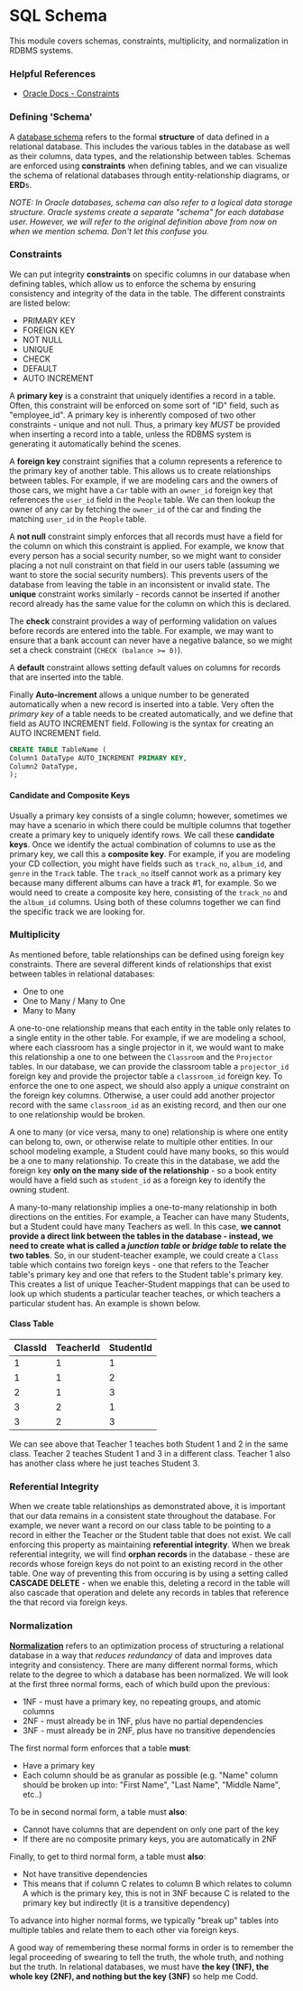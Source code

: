 # SQL Schema

This module covers schemas, constraints, multiplicity, and normalization in RDBMS systems.

### Helpful References

* [Oracle Docs - Constraints](https://docs.oracle.com/cd/B19306_01/server.102/b14200/clauses002.htm#:~:text=Use%20a%20constraint%20to%20define,declare%20them%20in%20two%20ways.)

### Defining 'Schema'

A [database schema](https://en.wikipedia.org/wiki/Database_schema) refers to the formal **structure** of data defined in a relational database. This includes the various tables in the database as well as their columns, data types, and the relationship between tables. Schemas are enforced using **constraints** when defining tables, and we can visualize the schema of relational databases through entity-relationship diagrams, or **ERD**s.

*NOTE: In Oracle databases, schema can also refer to a logical data storage structure. Oracle systems create a separate "schema" for each database user. However, we will refer to the original definition above from now on when we mention schema. Don't let this confuse you.*

### Constraints

We can put integrity **constraints** on specific columns in our database when defining tables, which allow us to enforce the schema by ensuring consistency and integrity of the data in the table. The different constraints are listed below:

* PRIMARY KEY
* FOREIGN KEY
* NOT NULL
* UNIQUE
* CHECK
* DEFAULT
* AUTO INCREMENT

A **primary key** is a constraint that uniquely identifies a record in a table. Often, this constraint will be enforced on some sort of "ID" field, such as "employee_id". A primary key is inherently composed of two other constraints - unique and not null. Thus, a primary key *MUST* be provided when inserting a record into a table, unless the RDBMS system is generating it automatically behind the scenes.

A **foreign key** constraint signifies that a column represents a reference to the primary key of another table. This allows us to create relationships between tables. For example, if we are modeling cars and the owners of those cars, we might have a `Car` table with an `owner_id` foreign key that references the `user_id` field in the `People` table. We can then lookup the owner of any car by fetching the `owner_id` of the car and finding the matching `user_id` in the `People` table.

A **not null** constraint simply enforces that all records must have a field for the column on which this constraint is applied. For example, we know that every person has a social security number, so we might want to consider placing a not null constraint on that field in our users table (assuming we want to store the social security numbers). This prevents users of the database from leaving the table in an inconsistent or invalid state. The **unique** constraint works similarly - records cannot be inserted if another record already has the same value for the column on which this is declared.

The **check** constraint provides a way of performing validation on values before records are entered into the table. For example, we may want to ensure that a bank account can never have a negative balance, so we might set a check constraint (`CHECK (balance >= 0)`).

A **default** constraint allows setting default values on columns for records that are inserted into the table.

Finally **Auto-increment** allows a unique number to be generated automatically when a new record is inserted into a table. Very often the *primary key* of a table needs to be created automatically, and we define that field as AUTO INCREMENT field. Following is the syntax for creating an AUTO INCREMENT field.

```SQL
CREATE TABLE TableName (
Column1 DataType AUTO_INCREMENT PRIMARY KEY,
Column2 DataType, 
);
```

#### Candidate and Composite Keys

Usually a primary key consists of a single column; however, sometimes we may have a scenario in which there could be multiple columns that together create a primary key to uniquely identify rows. We call these **candidate keys**. Once we identify the actual combination of columns to use as the primary key, we call this a **composite key**. For example, if you are modeling your CD collection, you might have fields such as `track_no`, `album_id`, and `genre` in the `Track` table. The `track_no` itself cannot work as a primary key because many different albums can have a track #1, for example. So we would need to create a composite key here, consisting of the `track_no` and the `album_id` columns. Using both of these columns together we can find the specific track we are looking for.

### Multiplicity

As mentioned before, table relationships can be defined using foreign key constraints. There are several different kinds of relationships that exist between tables in relational databases:

* One to one
* One to Many / Many to One
* Many to Many

A one-to-one relationship means that each entity in the table only relates to a single entity in the other table. For example, if we are modeling a school, where each classroom has a single projector in it, we would want to make this relationship a one to one between the `Classroom` and the `Projector` tables. In our database, we can provide the classroom table a `projector_id` foreign key and provide the projector table a `classroom_id` foreign key. To enforce the one to one aspect, we should also apply a *unique* constraint on the foreign key columns. Otherwise, a user could add another projector record with the same `classroom_id` as an existing record, and then our one to one relationship would be broken.

A one to many (or vice versa, many to one) relationship is where one entity can belong to, own, or otherwise relate to multiple other entities. In our school modeling example, a Student could have many books, so this would be a one to many relationship. To create this in the database, we add the foreign key **only on the many side of the relationship** - so a book entity would have a field such as `student_id` as a foreign key to identify the owning student.

A many-to-many relationship implies a one-to-many relationship in both directions on the entities. For example, a Teacher can have many Students, but a Student could have many Teachers as well. In this case, **we cannot provide a direct link between the tables in the database - instead, we need to create what is called a *junction table* or *bridge table* to relate the two tables**. So, in our student-teacher example, we could create a `Class` table which contains two foreign keys - one that refers to the Teacher table's primary key and one that refers to the Student table's primary key. This creates a list of unique Teacher-Student mappings that can be used to look up which students a particular teacher teaches, or which teachers a particular student has. An example is shown below.

#### Class Table

| ClassId | TeacherId | StudentId |
| -------- | ---------- | ---------- |
| 1        | 1          | 1          |
| 1        | 1          | 2          |
| 2        | 1          | 3          |
| 3        | 2          | 1          |
| 3        | 2          | 3          |

We can see above that Teacher 1 teaches both Student 1 and 2 in the same class. Teacher 2 teaches Student 1 and 3 in a different class. Teacher 1 also has another class where he just teaches Student 3.

### Referential Integrity

When we create table relationships as demonstrated above, it is important that our data remains in a consistent state throughout the database. For example, we never want a record on our class table to be pointing to a record in either the Teacher or the Student table that does not exist. We call enforcing this property as maintaining **referential integrity**. When we break referential integrity, we will find **orphan records** in the database - these are records whose foreign keys do not point to an existing record in the other table. One way of preventing this from occuring is by using a setting called **CASCADE DELETE** - when we enable this, deleting a record in the table will also cascade that operation and delete any records in tables that reference the that record via foreign keys.

### Normalization

[**Normalization**](https://en.wikipedia.org/wiki/Database_normalization) refers to an optimization process of structuring a relational database in a way that *reduces redundancy* of data and improves data integrity and consistency. There are many different normal forms, which relate to the degree to which a database has been normalized. We will look at the first three normal forms, each of which build upon the previous:

* 1NF - must have a primary key, no repeating groups, and atomic columns
* 2NF - must already be in 1NF, plus have no partial dependencies
* 3NF - must already be in 2NF, plus have no transitive dependencies

The first normal form enforces that a table **must**:
* Have a primary key
* Each column should be as granular as possible (e.g. "Name" column should be broken up into: "First Name", "Last Name", "Middle Name", etc..)

To be in second normal form, a table must **also**:
* Cannot have columns that are dependent on only one part of the key
* If there are no composite primary keys, you are automatically in 2NF

Finally, to get to third normal form, a table must **also**:
* Not have transitive dependencies
* This means that if column C relates to column B which relates to column A which is the primary key, this is not in 3NF because C is related to the primary key but indirectly (it is a transitive dependency)

To advance into higher normal forms, we typically "break up" tables into multiple tables and relate them to each other via foreign keys.

A good way of remembering these normal forms in order is to remember the legal proceeding of swearing to tell the truth, the whole truth, and nothing but the truth. In relational databases, we must have **the key (1NF), the whole key (2NF), and nothing but the key (3NF)** so help me Codd.
